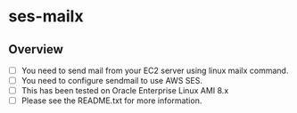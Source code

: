 # ses-mailx
## Overview
- [ ] You need to send mail from your EC2 server using linux mailx command.
- [ ] You need to configure sendmail to use AWS SES.
- [ ] This has been tested on Oracle Enterprise Linux AMI 8.x
- [ ] Please see the README.txt for more information.

